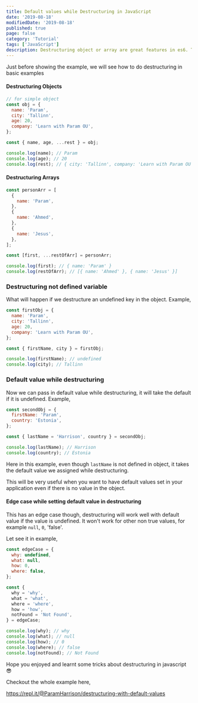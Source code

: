 ```yaml
---
title: Default values while Destructuring in JavaScript
date: '2019-08-18'
modifiedDate: '2019-08-18'
published: true
page: false
category: 'Tutorial'
tags: ['JavaScript']
description: Destructuring object or array are great features in es6. There are several use cases for it. In this article, we will learn how to set default values while destructuring.
---
```


Just before showing the example, we will see how to do destructuring in basic examples

#### Destructuring Objects

```js
// for simple object
const obj = {
  name: 'Param',
  city: 'Tallinn',
  age: 20,
  company: 'Learn with Param OU',
};

const { name, age, ...rest } = obj;

console.log(name); // Param
console.log(age); // 20
console.log(rest); // { city: 'Tallinn', company: 'Learn with Param OU', }
```

#### Destructuring Arrays

```js
const personArr = [
  {
    name: 'Param',
  },
  {
    name: 'Ahmed',
  },
  {
    name: 'Jesus',
  },
];

const [first, ...restOfArr] = personArr;

console.log(first); // { name: 'Param' }
console.log(restOfArr); // [{ name: 'Ahmed' }, { name: 'Jesus' }]
```

### Destructuring not defined variable

What will happen if we destructure an undefined key in the object. Example,

```js
const firstObj = {
  name: 'Param',
  city: 'Tallinn',
  age: 20,
  company: 'Learn with Param OU',
};

const { firstName, city } = firstObj;

console.log(firstName); // undefined
console.log(city); // Tallinn
```

### Default value while destructuring

Now we can pass in default value while destructuring, it will take the default if it is undefined. Example,

```js
const secondObj = {
  firstName: 'Param',
  country: 'Estonia',
};

const { lastName = 'Harrison', country } = secondObj;

console.log(lastName); // Harrison
console.log(country); // Estonia
```

Here in this example, even though `lastName` is not defined in object, it takes the default value we assigned while destructuring.

This will be very useful when you want to have default values set in your application even if there is no value in the object.

#### Edge case while setting default value in destructuring

This has an edge case though, destructuring will work well with default value if the value is undefined. It won't work for other non true values, for example `null`, `0`, 'false'.

Let see it in example,

```js
const edgeCase = {
  why: undefined,
  what: null,
  how: 0,
  where: false,
};

const {
  why = 'why',
  what = 'what',
  where = 'where',
  how = 'how',
  notFound = 'Not Found',
} = edgeCase;

console.log(why); // why
console.log(what); // null
console.log(how); // 0
console.log(where); // false
console.log(notFound); // Not Found
```

Hope you enjoyed and learnt some tricks about destructuring in javascript 😎

Checkout the whole example here,

https://repl.it/@ParamHarrison/destructuring-with-default-values
